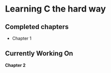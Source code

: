 # Learning C the hard way #

## Completed chapters ##

- Chapter 1

## Currently Working On ##

__Chapter 2__
